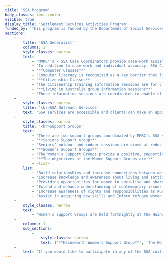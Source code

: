 ```yaml
---
title: 'SSA Program'
body_classes: text-center
visible: true
display_title: 'Settlement Services Activities Program'
funded_by: 'This program is funded by the Department of Social Services.'
sections:
    -
        title: 'SSA Generalist'
        columns: 1
        style_classes: narrow
        text:
            - 'MMRC''s - SSA Case Coordinators provide case-work assistance, advice and referrals for eligible humanitarian and other visa holders who have lived in Australia for less than 5 years. With special focus on an individual’s needs, we provide advice, information sessions, support groups, access to essential services and referrals to a wide range of community and mainstream services.'
            - 'In addition to case work and individual advocacy, SSA Case Coordinators provide the following:'
            - '**Computer Classes**'
            - 'Computer literacy is recognised as a key barrier that limits refugee and humanitarian entrants from accessing services and obtaining vital information.  MMRC''s SSA computer literacy classes are aimed at clients with little or no computer skills. Clients are taught how to undertake basic computer instructions, initial web browsing, emails and creation of basic letters. These classes enable clients to use Microsoft Word and other windows applicationsand at the conclusion of the classes, clients are confident to use a computer, send and receive emails and access online services, websites and information.'
            - '**Citizenship Classes**'
            - 'The Citizenship training information sessions are for clients undertaking the Australian citizenship test. The information sessions enable clients to understand the testing process, application lodgement, requirements and eligibility for Citizenship.  Clients learn about Australian society and their rights and responsibilities of being an Australian citizen.  The sessions cover both the theory and practical aspects of the Citizenship Test including undertaking sample test questions on a computer to practice their skills as many clients are not familiar with using a personal computer. '
            - '**Living in Australia group information sessions**'
            - 'These information sessions are coordinated to enable clients to be independent, to solve problems as they arise, to gain knowledge and confidence to access mainstream support services and to understand their rights and responsibilities. The sessions delivered to clients cover a wide range of topics which are tailored to the needs of different groups and include areas such as tenancy information, employment law, women’s health, consumer protection and taxation.'
    -
        style_classes: narrow
        title: '<br>SSA Outreach Services'
        text: 'SSA services are accessible and clients can make an appointment with a Case Coordinator at outreach offices in the Clarkson Library and North Metropolitan TAFE in the City. '
    -
        style_classes: narrow
        title: '<br>Support Groups'
        text:
            - 'There are two support groups coordinated by MMRC’s SSA staff:'
            - '**Seniors Support Group**'
            - 'Seniors’ outdoor and indoor sessions are aimed at reducing social isolation and increasing integration with other community groups and mainstream society.  Outings to various venues takes place over the year and the activities enhance social support networks, health, fitness and well-being.'
            - '**Women’s Support Groups**'
            - 'The Women’s Support Groups provide a positive, supportive environment which assist in reducing social isolation often experienced by refugee women.   Activities include cooking multicultural meals, sewing and information sessions on a variety of life issues and topics including women’s health, wellbeing, nutrition and food labelling, education, domestic violence, water safety and parenting.'
            - '**The objectives of the Women Support Groups are:**'
            - ~list~
        list:
            - 'Build relationships and increase connections between women from different backgrounds, languages and cultures'
            - 'Increase knowledge and awareness about living and settling in Australia in order to adjust to Australian society'
            - 'Providing opportunities for women to socialise and share experiences with women from other nationalities.'
            - 'Extend and enhance understanding of contemporary issues such as legal rights, health and parenting'
            - 'Increase awareness of rights and responsibilities as Australian residents'
            - 'Assist in acquiring new skills and Inform refugee women of services and programs available to them.'
    -
        style_classes: narrow
        text:
            - 'Women’s Support Groups are held fortnightly at the Hainsworth Community Centre in Girrawheen and monthly at the Clarkson Library.'
    -
        columns: 1
        sub_sections:
            -
                style_classes: narrow
                text: ['**Hainsworth Women’s Support Group**', 'The Women’s Support Group at Hainsworth Community Centre in Girrawheen is on Wednesdays from 10 am to 1pm. This is for women living in surrounding suburbs such as Balga, Mirrabooka, Girrawheen and Nollamara.', '**Clarkson Women’s Support Group**', 'SSA has a Clarkson Women Support Group, which is held monthly from 10:30am to 1 pm for ladies who live in the fast growing northern suburbs areas including Clarkson, Butler, Merriwa and surrounding areas. The Clarkson Women’s Support Group consists of women from different countries of birth including South Sudan, Iraq, Egypt, Afghanistan, Sudan and the Democratic Republic of the Congo.']
    -
        text: 'If you would like to participate in any of the SSA initiatives, please contact MMRC on: <br><br><a href="tel:=0893455755">08 9345 5755</a><br><a href="mailto:=admin@mmrc.wa.gov.au">admin@mmrcwa.org.au</a>'
---
```


